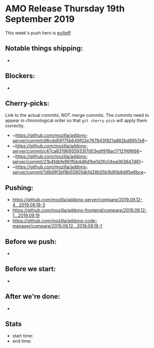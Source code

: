 # AMO Release Thursday 19th September 2019

This week's push hero is [eviljeff](https://github.com/eviljeff)

## Notable things shipping:

*

## Blockers:

*

## Cherry-picks:

Link to the actual commits, NOT merge commits. The commits need to appear
in chronological order so that `git cherry-pick` will apply them correctly.

* ~https://github.com/mozilla/addons-server/commit/d6cdd59175b649f02e767843f921a882bd9957e8~
* ~https://github.com/mozilla/addons-server/commit/c47ca83196955933f7d53edf918ac17121f6f666~
* ~https://github.com/mozilla/addons-server/commit/21b4fdbfe961fbb4d8d1be1d3fc04ea063647481~
* ~https://github.com/mozilla/addons-server/commit/1d8d9f3bf8b55901db1d28b55b1b90b8d95e6bce~

## Pushing:

* https://github.com/mozilla/addons-server/compare/2019.09.12-4...2019.09.19-3
* https://github.com/mozilla/addons-frontend/compare/2019.09.12-1...2019.09.19
* https://github.com/mozilla/addons-code-manager/compare/2019.09.12...2019.09.19-1


## Before we push:

*

## Before we start:

*

## After we're done:

*

## Stats

* start time:
* end time:
